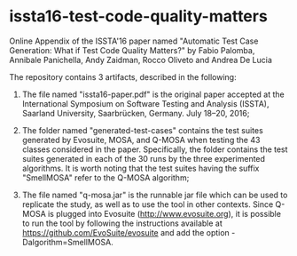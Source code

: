 # issta16-test-code-quality-matters
Online Appendix of the ISSTA'16 paper named "Automatic Test Case Generation: What if Test Code Quality Matters?" by Fabio Palomba, Annibale Panichella, Andy Zaidman, Rocco Oliveto and Andrea De Lucia

The repository contains 3 artifacts, described in the following:

1) The file named "issta16-paper.pdf" is the original paper accepted at the International Symposium on Software Testing and Analysis (ISSTA), Saarland University, Saarbrücken, Germany. July 18–20, 2016;

2) The folder named "generated-test-cases" contains the test suites generated by Evosuite, MOSA, and Q-MOSA when testing the 43 classes considered in the paper. Specifically, the folder contains the test suites generated in each of the 30 runs by the three experimented algorithms. It is worth noting that the test suites having the suffix "SmellMOSA" refer to the Q-MOSA algorithm;

3) The file named "q-mosa.jar" is the runnable jar file which can be used to replicate the study, as well as to use the tool in other contexts. Since Q-MOSA is plugged into Evosuite (http://www.evosuite.org), it is possible to run the tool by following the instructions available at https://github.com/EvoSuite/evosuite and add the option -Dalgorithm=SmellMOSA.